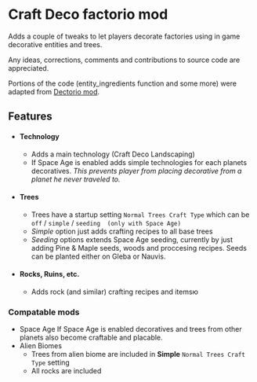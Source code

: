 # Craft Deco factorio mod

Adds a couple of tweaks to let players decorate factories using in game decorative entities and trees.

Any ideas, corrections, comments and contributions to source code are appreciated.

Portions of the code (entity_ingredients function and some more) were adapted from [Dectorio mod](https://mods.factorio.com/mod/Dectorio).
 

## Features

- #### Technology
	-  Adds a main technology (Craft Deco Landscaping)
	-  If Space Age is enabled adds simple technologies for each planets decoratives. _This prevents player from placing decorative from a planet he never traveled to._

- #### Trees
	- Trees have a startup setting `Normal Trees Craft Type` which can be `off` / `simple` / `seeding  (only with Space Age)`
	- *Simple* option just adds crafting recipes to all base trees
	- *Seeding* options extends Space Age seeding, currently by just adding Pine & Maple seeds, woods and proccesing recipes. Seeds can be planted either on Gleba or Nauvis.

- #### Rocks, Ruins, etc.
	- Adds rock (and similar) crafting recipes and itemsю


### Compatable mods
- Space Age
If Space Age is enabled decoratives and trees from other planets also become craftable and placable.
- Alien Biomes
	- Trees from alien biome are included in **Simple** `Normal Trees Craft Type` setting
	- All rocks are included

 
